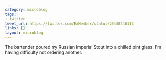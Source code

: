 ```yaml
---
category: microblog
tags:
- twitter
tweet_url: https://twitter.com/ExMember/status/20448446113
links: []
layout: microblog
---
```

The bartender poured my Russian Imperial Stout into a chilled pint glass. I'm having difficulty not ordering another.
